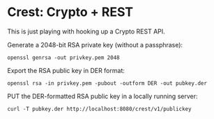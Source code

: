 Crest: Crypto + REST
=============

This is just playing with hooking up a Crypto REST API.

Generate a 2048-bit RSA private key (without a passphrase):

	openssl genrsa -out privkey.pem 2048

Export the RSA public key in DER format:

	openssl rsa -in privkey.pem -pubout -outform DER -out pubkey.der

PUT the DER-formatted RSA public key in a locally running server:

	curl -T pubkey.der http://localhost:8080/crest/v1/publickey
